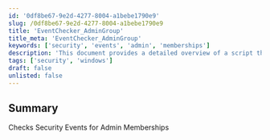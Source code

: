 ```yaml
---
id: '0df8be67-9e2d-4277-8004-a1bebe1790e9'
slug: /0df8be67-9e2d-4277-8004-a1bebe1790e9
title: 'EventChecker_AdminGroup'
title_meta: 'EventChecker_AdminGroup'
keywords: ['security', 'events', 'admin', 'memberships']
description: 'This document provides a detailed overview of a script that checks security events related to admin memberships, helping to ensure proper access control and security compliance within your organization.'
tags: ['security', 'windows']
draft: false
unlisted: false
---
```


## Summary

Checks Security Events for Admin Memberships
